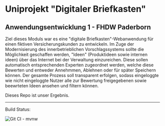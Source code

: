 # Uniprojekt "Digitaler Briefkasten"
## Anwendungsentwicklung 1 - FHDW Paderborn 

Ziel dieses Moduls war es eine "digitale Briefkasten"-Webanwendung für einen fiktiven Versicherungskunden zu entwickeln.
Im Zuge der Modernisierung des innerbetrieblichen Vorschlagssystems sollte die Möglichkeit geschaffen werden, "Ideen" (Produktideen sowie internen ideen) über das Internet bei der Verwaltung einzureichen. Diese sollen automatisch entsprechenden Experten zugeordnet werden, welche diese Bewerten und entweder Annehmmen, Ablehnen oder für später Speichern können. Der gesamte Prozess soll transparent erfolgen, sodass eingeloggte wie nicht eingeloggte Nutzer alle zur Bewertung freigegebenen sowie beewrteten Ideen ansehen und filtern können.

Dieses Repo ist unser Ergebnis.

---
Build Status:

![Git CI - mvnw](https://github.com/JeuJeus/awe1-digitaler-briefkasten/workflows/Git%20CI%20-%20mvnw/badge.svg)
 
